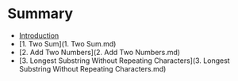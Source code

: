 # Summary

* [Introduction](README.md)
* [1. Two Sum](1. Two Sum.md)
* [2. Add Two Numbers](2. Add Two Numbers.md)
* [3. Longest Substring Without Repeating Characters](3. Longest Substring Without Repeating Characters.md)


